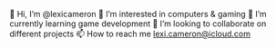 👋 Hi, I’m @lexicameron
👀 I’m interested in computers & gaming
🌱 I’m currently learning game development
💞️ I’m looking to collaborate on different projects
📫 How to reach me lexi.cameron@icloud.com
